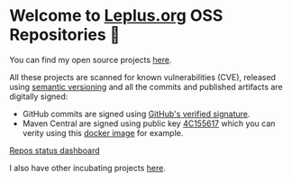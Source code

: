 # Welcome to [Leplus.org](https://www.leplus.org) OSS Repositories 👋

You can find my open source projects [here](https://github.com/leplusorg?tab=repositories).

All these projects are scanned for known vulnerabilities (CVE), released using [semantic versioning](https://semver.org) and
all the commits and published artifacts are digitally signed:
- GitHub commits are signed using [GitHub's verified signature](https://docs.github.com/github/authenticating-to-github/displaying-verification-statuses-for-all-of-your-commits).
- Maven Central are signed using public key [4C155617](https://pgp.mit.edu/pks/lookup?op=get&search=0x6B1B9BE54C155617) which you can verity using this [docker image](https://hub.docker.com/r/leplusorg/pgp-verify-jar) for example.

[Repos status dashboard](https://github.com/leplusorg/actions-dashboard/blob/main/dashboard.md)

I also have other incubating projects [here](https://github.com/thomasleplus?tab=repositories).
